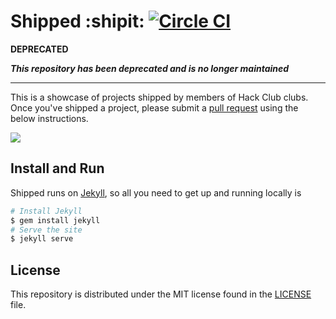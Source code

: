 # Shipped :shipit: [![Circle CI](https://circleci.com/gh/hackclub/shipped.svg?style=svg)](https://circleci.com/gh/hackclub/shipped)

**DEPRECATED**

_**This repository has been deprecated and is no longer maintained**_

---

This is a showcase of projects shipped by members of Hack Club clubs. Once
you've shipped a project, please submit a
[pull request](https://help.github.com/articles/using-pull-requests/) using the
below instructions.

![](http://i.imgur.com/hv02NKH.gif)

## Install and Run

Shipped runs on [Jekyll](http://jekyllrb.com/), so all you need to get up and
running locally is

```bash
# Install Jekyll
$ gem install jekyll
# Serve the site
$ jekyll serve
```

## License

This repository is distributed under the MIT license found in the
[LICENSE](./LICENSE) file.
